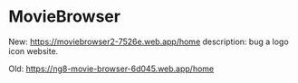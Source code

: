 # MovieBrowser

New: https://moviebrowser2-7526e.web.app/home description: bug a logo icon website.

Old: https://ng8-movie-browser-6d045.web.app/home
